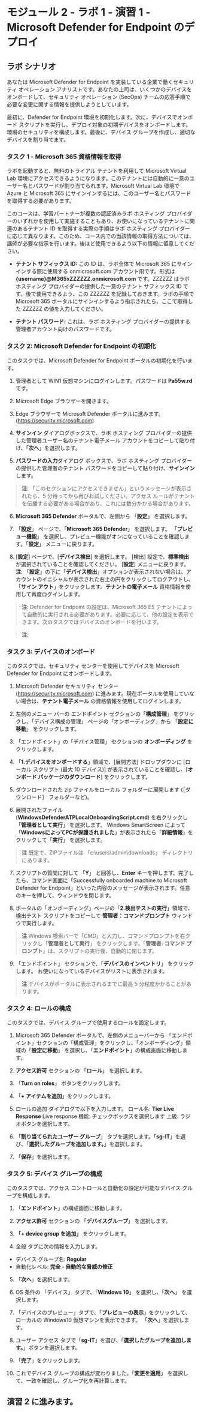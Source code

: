 # モジュール 2 - ラボ 1 - 演習 1 - Microsoft Defender for Endpoint のデプロイ

## ラボ シナリオ

あなたは Microsoft Defender for Endpoint を実装している企業で働くセキュリティ オペレーション アナリストです。あなたの上司は、いくつかのデバイスをオンボードして、セキュリティ オペレーション (SecOps) チームの応答手順で必要な変更に関する情報を提供しようとしています。

最初に、Defender for Endpoint 環境を初期化します。次に、デバイスでオンボード スクリプトを実行し、デプロイ対象の初期デバイスをオンボードします。環境のセキュリティを構成します。最後に、デバイス グループを作成し、適切なデバイスを割り当てます。

### タスク 1 - Microsoft 365 資格情報を取得

ラボを起動すると、無料のトライアル テナントを利用して Microsoft Virtual Lab 環境にアクセスできるようになります。このテナントには自動的に一意のユーザー名とパスワードが割り当てられます。Microsoft Virtual Lab 環境で Azure と Microsoft 365 にサインインするには、このユーザー名とパスワードを取得する必要があります。 

このコースは、学習パートナーが複数の認証済みラボ ホスティング プロバイダーのいずれかを使用して実施することもあり、お使いになっているテナントに関連のあるテナント ID を取得する実際の手順はラボ ホスティング プロバイダーに応じて異なります。このため、コース内での当該情報の取得方法については、講師が必要な指示を行います。後ほど使用できるよう以下の情報に留意してください。

- **テナント サフィックス ID:** この ID は、ラボ全体で Microsoft 365 にサインインする際に使用する onmicrosoft.com アカウント用です。形式は **{username}@M365xZZZZZZ.onmicrosoft.com** です。ZZZZZZ はラボ ホスティング プロバイダーの提供した一意のテナント サフィックス ID です。後で使用できるよう、この ZZZZZZ を記録しておきます。ラボの手順で Microsoft 365 ポータルにサインインするよう指示されたら、ここで取得した ZZZZZZ の値を入力してください。
    
- **テナント パスワード:** これは、ラボ ホスティング プロバイダーの提供する管理者アカウント向けのパスワードです。
	

### タスク 2: Microsoft Defender for Endpoint の初期化

このタスクでは、Microsoft Defender for Endpoint ポータルの初期化を行います。

1. 管理者として WIN1 仮想マシンにログインします。パスワードは **Pa55w.rd** です。  

2. Microsoft Edge ブラウザーを開きます。

3. Edge ブラウザーで Microsoft Defender ポータルに進みます。 (https://security.microsoft.com)

4. **サインイン** ダイアログボックスで、ラボ ホスティング プロバイダーの提供した管理者ユーザー名のテナント電子メール アカウントをコピーして貼り付け、「**次へ**」を選択します。

5. **パスワードの入力**ダイアログ ボックスで、ラボ ホスティング プロバイダーの提供した管理者のテナント パスワードをコピーして貼り付け、**サインイン**します。

> **注**: 「このセクションにアクセスできません」というメッセージが表示されたら、5 分待ってから再びお試しください。アクセス ルールがテナントを伝播する必要がある場合があり、これには数分かかる場合があります。  

6. **Microsoft 365 Defender** ポータルで、左側から 「**設定**」 を選択します。

7. 「**設定**」 ページで、「**Microsoft 365 Defender**」 を選択します。  「**プレビュー機能**」 を選択し、プレビュー機能がオンになっていることを確認します。「**設定**」 メニューに戻ります。

8. [**設定**] ページで、[**デバイス検出**] を選択します。 [検出] 設定で、**標準検出** が選択されていることを確認してください。 [**設定**] メニューに戻ります。**注**: 「**設定**」の下に「**デバイス検出**」オプションが表示されない場合は、アカウントのイニシャルが表示された右上の円をクリックしてログアウトし、「**サイン アウト**」をクリックします。**テナントの電子メール** 資格情報を使用して再度ログインします。

> **注**: Defender for Endpoint の設定は、Microsoft 365 E5 テナントによって自動的に実行される必要があります。必要に応じて、他の設定を表示できます。次のタスクではデバイスのオンボードを行います。

> **注**: 

### タスク 3: デバイスのオンボード

このタスクでは、セキュリティ センターを使用してデバイスを Microsoft Defender for Endpoint にオンボードします。

1. Microsoft Defender セキュリティ センター (https://security.microsoft.com) に進みます。現在ポータルを使用していない場合は、**テナント電子メール** の資格情報を使用してログインします。

2. 左側のメニュー バーの エンドポイント セクションの「**構成管理**」 をクリックし、「デバイス構成の管理」 ページの「オンボーディング」から 「**設定に移動**」 をクリックします。

3. 「エンドポイント」の「デバイス管理」 セクションの **オンボーディング** をクリックします。

4. 「**1.デバイスをオンボードする**」領域で、[展開方法] ドロップダウンに [ローカル スクリプト (最大 10 デバイス)] が表示されていることを確認し、[**オンボード パッケージのダウンロード**] をクリックします。

5. ダウンロードされた zip ファイルをローカル フォルダーに展開します (［ダウンロード］ フォルダーなど)。

6. 展開されたファイル (**WindowsDefenderATPLocalOnboardingScript.cmd**) を右クリックし「**管理者として実行**」 を選択します。  Windows SmartScreen によって「**WindowsによってPCが保護されました**」が表示されたら「**詳細情報**」をクリックして「**実行**」 を選択します。

> **注** 既定で、ZIPファイルは 「c:\users\admin\downloads」 ディレクトリにあります。
    
7. スクリプトの質問に対して 「**Y**」 と回答し、**Enter** キーを押します。完了したら、コマンド画面に「Successfully onboarded machine to Microsoft Defender for Endpoint」といった内容のメッセージが表示されます。任意のキーを押して、ウィンドウを閉じます。

8. ポータルの「オンボーディング」ページの「**2.検出テストの実行**」領域で、検出テスト スクリプトをコピーして **管理者：コマンドプロンプト** ウィンドウで実行します。

> **注** Windows 検索バーで「*CMD*」と入力し、コマンドプロンプトを右クリックし「**管理者として実行**」 をクリックします。「**管理者: コマンド プロンプト**」は、スクリプトの実行後、自動的に閉じます。

9. 「エンドポイント」 セクションで、「**デバイスのインベントリ**」 をクリックします。  お使いになっているデバイスがリストに表示されます。

> **注** デバイスがポータルに表示されるまでに最高 5 分程度かかることがあります。

### タスク 4: ロールの構成

このタスクでは、デバイス グループで使用するロールを設定します。

1. Microsoft 365 Defender ポータルで、左側のメニューバーから 「エンドポイント」セクションの「構成管理」をクリックし、「オンボーディング」領域の「**設定に移動**」 を選択し、「**エンドポイント**」の構成画面に移動します。 

2. **アクセス許可** セクションの 「**ロール**」 を選択します。

3. 「**Turn on roles**」 ボタンをクリックします。

4. 「**+ アイテムを追加**」をクリックします。

5. ロールの追加 ダイアログで以下を入力します。
    ロール名: **Tier Live Response**
    Live response 機能: チェックボックスを選択します
    上級: ラジオボタンを選択します。

6. 「**割り当てられたユーザー グループ**」 タブを選択します。「**sg-IT**」を選び、「**選択したグループを追加します。**」を選択します。

7. 「**保存**」を選択します。


### タスク 5: デバイス グループの構成

このタスクでは、アクセス コントロールと自動化の設定が可能なデバイス グループを構成します。

1. 「**エンドポイント**」の構成画面に移動します。 

2. **アクセス許可** セクションの 「**デバイスグループ**」 を選択します。

3. **「+ device group を追加」** をクリックします。

4. 全般 タブに次の情報を入力します。

- デバイス グループ名: **Regular**
- 自動化レベル: **完全 - 自動的な脅威の修正**

5. 「**次へ**」を選択します。

6. OS 条件の 「デバイス」 タブで、「**Windows 10**」 を選択し、「**次へ**」 を選択します。

7. 「デバイスのプレビュー」タブで、「**プレビューの表示**」をクリックして、ローカルの Windows10 仮想マシンを表示できます。  「**次へ**」を選択します。

8. ユーザー アクセス タブで「**sg-IT**」を選び、「**選択したグループを追加します。**」ボタンを選択します。

9. 「**完了**」をクリックします。

10. これでデバイス グループの構成が変わりました。「**変更を適用**」 を選択して、一致を確認し、グループ化を再計算します。


## 演習 2 に進みます。

